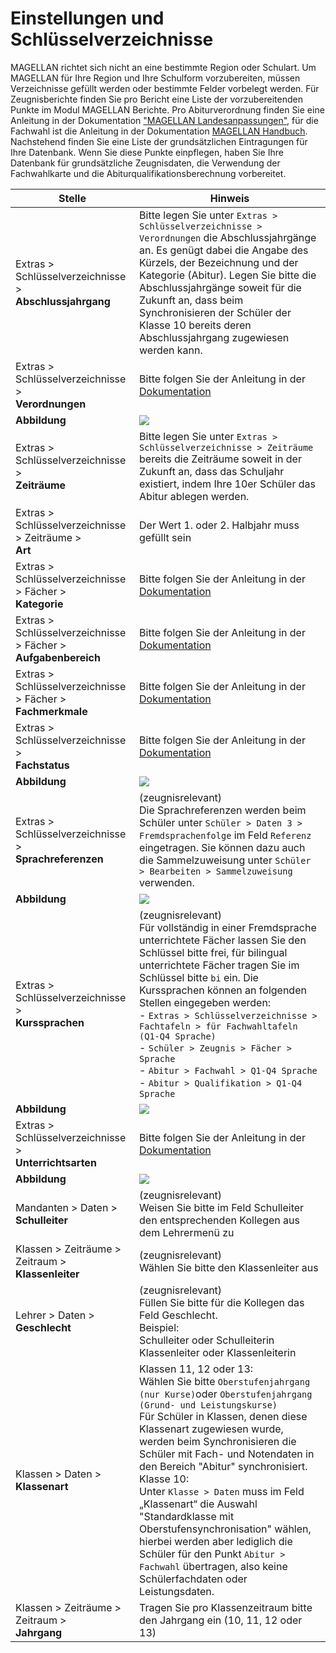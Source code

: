 # Einstellungen und Schlüsselverzeichnisse

MAGELLAN richtet sich nicht an eine bestimmte Region oder Schulart. Um MAGELLAN für Ihre Region und Ihre Schulform vorzubereiten, müssen Verzeichnisse gefüllt werden oder bestimmte Felder vorbelegt werden. Für Zeugnisberichte finden Sie pro Bericht eine Liste der vorzubereitenden Punkte im Modul MAGELLAN Berichte. Pro Abiturverordnung finden Sie eine Anleitung in der Dokumentation ["MAGELLAN Landesanpassungen"](https://doc.la.stueber.de/), für die Fachwahl ist die Anleitung in der Dokumentation [MAGELLAN Handbuch](https://doc.magellan6.stueber.de/). Nachstehend finden Sie eine Liste der grundsätzlichen Eintragungen für Ihre Datenbank. Wenn Sie diese Punkte einpflegen, haben Sie Ihre Datenbank für grundsätzliche Zeugnisdaten, die Verwendung der Fachwahlkarte und die Abiturqualifikationsberechnung vorbereitet.

Stelle| Hinweis
--|--
Extras > Schlüsselverzeichnisse > <br/>**Abschlussjahrgang**| Bitte legen Sie unter `Extras > Schlüsselverzeichnisse > Verordnungen` die Abschlussjahrgänge an. Es genügt dabei die Angabe des Kürzels, der Bezeichnung und der Kategorie (Abitur). Legen Sie bitte die Abschlussjahrgänge soweit für die Zukunft an, dass beim Synchronisieren der Schüler der Klasse 10 bereits deren Abschlussjahrgang zugewiesen werden kann.
Extras > Schlüsselverzeichnisse > <br/>**Verordnungen**| Bitte folgen Sie der Anleitung in der [Dokumentation](https://doc.la.stueber.de/01.de/de-diap-2015/)|
**Abbildung**| <img src="/assets/images/verordnungen.png">
Extras > Schlüsselverzeichnisse > <br/>**Zeiträume**|Bitte legen Sie unter `Extras > Schlüsselverzeichnisse > Zeiträume` bereits die Zeiträume soweit in der Zukunft an, dass das Schuljahr existiert, indem Ihre 10er Schüler das Abitur ablegen werden.
Extras > Schlüsselverzeichnisse > Zeiträume > <br/>**Art**| Der Wert 1. oder 2. Halbjahr muss gefüllt sein
Extras > Schlüsselverzeichnisse > Fächer > <br/>**Kategorie**|Bitte folgen Sie der Anleitung in der [Dokumentation](https://doc.la.stueber.de/01.de/de-diap-2015/)
Extras > Schlüsselverzeichnisse > Fächer > <br/>**Aufgabenbereich**|Bitte folgen Sie der Anleitung in der [Dokumentation](https://doc.la.stueber.de/01.de/de-diap-2015/)
Extras > Schlüsselverzeichnisse > Fächer > <br/>**Fachmerkmale**|Bitte folgen Sie der Anleitung in der [Dokumentation](https://doc.la.stueber.de/01.de/de-diap-2015/#fachmerkmale)
Extras > Schlüsselverzeichnisse ><br/> **Fachstatus**|Bitte folgen Sie der Anleitung in der [Dokumentation](https://doc.la.stueber.de/01.de/de-diap-2015/)
**Abbildung**| <img src="/assets/images/fs.png">
Extras > Schlüsselverzeichnisse ><br/> **Sprachreferenzen**|(zeugnisrelevant)<br/>Die Sprachreferenzen werden beim Schüler unter `Schüler > Daten 3 > Fremdsprachenfolge` im Feld `Referenz` eingetragen. Sie können dazu auch die Sammelzuweisung unter `Schüler > Bearbeiten > Sammelzuweisung` verwenden. 
**Abbildung**| <img src="/assets/images/sprachreferenzen.png">
Extras > Schlüsselverzeichnisse > <br/>**Kurssprachen**|(zeugnisrelevant)<br/>Für vollständig in einer Fremdsprache unterrichtete Fächer lassen Sie den Schlüssel bitte frei, für bilingual unterrichtete Fächer tragen Sie im Schlüssel bitte `bi` ein. Die Kurssprachen können an folgenden Stellen eingegeben werden:<br/>- `Extras > Schlüsselverzeichnisse > Fachtafeln > für Fachwahltafeln (Q1-Q4 Sprache)`<br/>- `Schüler > Zeugnis > Fächer > Sprache` <br/>- `Abitur > Fachwahl > Q1-Q4 Sprache`<br/>- `Abitur > Qualifikation > Q1-Q4 Sprache`
**Abbildung**| <img src="/assets/images/kurssprachen.png">
Extras > Schlüsselverzeichnisse > <br/>**Unterrichtsarten**|Bitte folgen Sie der Anleitung in der [Dokumentation](https://doc.la.stueber.de/01.de/de-diap-2015/)
**Abbildung**| <img src="/assets/images/ua.png">
Mandanten > Daten > <br/>**Schulleiter**| (zeugnisrelevant)<br/>Weisen Sie bitte im Feld Schulleiter den entsprechenden Kollegen aus dem Lehrermenü zu
Klassen > Zeiträume > Zeitraum > **Klassenleiter**|(zeugnisrelevant)<br/>Wählen Sie bitte den Klassenleiter aus
Lehrer > Daten > <br/>**Geschlecht**|(zeugnisrelevant) <br/>Füllen Sie bitte für die Kollegen das Feld Geschlecht. <br/> Beispiel: <br/>Schulleiter oder Schulleiterin<br/>Klassenleiter oder Klassenleiterin
Klassen > Daten > <br/>**Klassenart**|Klassen 11, 12 oder 13: <br/>Wählen Sie bitte `Oberstufenjahrgang (nur Kurse)`oder `Oberstufenjahrgang (Grund- und Leistungskurse)`<br/>Für Schüler in Klassen, denen diese Klassenart zugewiesen wurde, werden beim Synchronisieren die Schüler mit Fach- und Notendaten in den Bereich "Abitur" synchronisiert.<br/>Klasse 10: <br/>Unter `Klasse > Daten` muss im Feld „Klassenart“ die Auswahl "Standardklasse mit Oberstufensynchronisation" wählen, hierbei werden aber lediglich die Schüler für den Punkt `Abitur > Fachwahl` übertragen, also keine Schülerfachdaten oder Leistungsdaten.
Klassen > Zeiträume > Zeitraum > <br/>**Jahrgang**|Tragen Sie pro Klassenzeitraum bitte den Jahrgang ein (10, 11, 12 oder 13)

